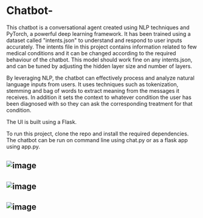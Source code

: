 # Chatbot-

This chatbot is a conversational agent created using NLP techniques and PyTorch, a powerful deep learning framework. It has been trained using a dataset called "intents.json" to understand and respond to user inputs accurately.
The intents file in this project contains information related to few medical conditions and it can be changed according to the required behaviour of the chatbot.
This model should work fine on any intents.json, and can be tuned by adjusting the hidden layer size and number of layers.

By leveraging NLP, the chatbot can effectively process and analyze natural language inputs from users. It uses techniques such as tokenization, stemming and bag of words to extract meaning from the messages it receives. In addition it sets the context to whatever condition the user has been diagnosed with so they can ask the corresponding treatment for that condition.

The UI is built using a Flask.


To run this project, clone the repo and install the required dependencies.
The chatbot can be run on command line using chat.py or as a flask app using app.py.

![image](https://github.com/Karrtt/Chatbot-/assets/79457820/2e3ddf04-3b5d-4cab-8093-2eb65f697bb8)
----
![image](https://github.com/Karrtt/Chatbot-/assets/79457820/b2ced11d-719d-427d-9af0-ea4233a49254)
----
![image](https://github.com/Karrtt/Chatbot-/assets/79457820/0906cf2f-447f-4374-80e7-cb7e81e78799)
----
